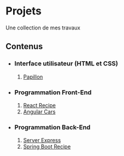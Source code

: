 # Projets
Une collection de mes travaux

## Contenus
* ### Interface utilisateur (HTML et CSS)
  1. [Papillon](https://github.com/jewathe/papillon)
* ### Programmation Front-End
  1. [React Recipe](https://github.com/jewathe/Projects/blob/main/react-recipe)
  2. [Angular Cars](https://github.com/jewathe/angular-cars)
* ### Programmation Back-End
  1. [Server Express](https://github.com/jewathe/Projects/tree/main/server-express)
  2. [Spring Boot Recipe](https://github.com/jewathe/Projects/tree/main/spring-boot-recipe)

 

